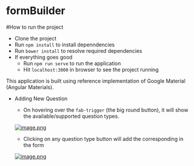 # formBuilder

#How to run the project
  * Clone the project
  * Run `npm install` to install depenndencies
  * Run `bower install` to resolve required dependencies
  * If everything goes good
    * Run `npm run serve` to run the application
    * Hit `localhost:3000` in browser to see the project running

This application is built using reference implementation of Google Material (Angular Materials). 

 * Adding New Question
    * On hovering over the `fab-trigger` (the big round button), it will show the available/supported question types.
    
    [![image.png](https://s1.postimg.org/2dy0ogngu7/image.png)](https://postimg.org/image/7b6hib18mz/)
    * Clicking on any question type button will add the corresponding in the form
    
    [![image.png](https://s1.postimg.org/23cgt4bpun/image.png)](https://postimg.org/image/2z8y8kleaj/)

